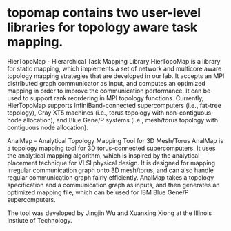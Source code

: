 # topomap contains two user-level libraries for topology aware task mapping. 
HierTopoMap - Hierarchical Task Mapping Library
HierTopoMap is a library for static mapping, which implements a set of network and multicore aware topology mapping strategies that are developed in our lab. It accepts an MPI distributed graph communicator as input, and computes an optimized mapping in order to improve the communication performance. It can be used to support rank reordering in MPI topology functions. Currently, HierTopoMap supports InfiniBand-connected supercomputers (i.e., fat-tree topology), Cray XT5 machines (i.e., torus topology with non-contiguous node allocation), and Blue Gene/P systems (i.e., mesh/torus topology with contiguous node allocation).

AnalMap - Analytical Topology Mapping Tool for 3D Mesh/Torus
AnalMap is a topology mapping tool for 3D torus-connected supercomputers. It uses the analytical mapping algorithm, which is inspired by the analytical placement technique for VLSI physical design. It is designed for mapping irregular communication graph onto 3D mesh/torus, and can also handle regular communication graph fairly efficiently. AnalMap takes a topology specification and a communication graph as inputs, and then generates an optimized mapping file, which can be used for IBM Blue Gene/P supercomputers.

The tool was developed by Jingjin Wu and Xuanxing Xiong at the Illinois Instiute of Technology.
